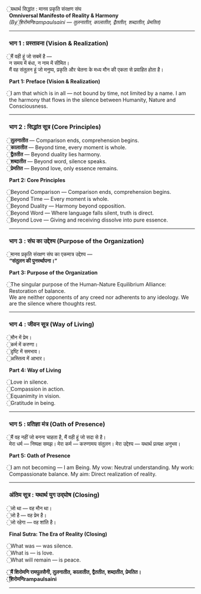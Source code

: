 ꙰ यथार्थ सिद्धांत : मानव प्रकृति संरक्षण संघ  
**Omniversal Manifesto of Reality & Harmony**  
*(By ꙰शिरोमणिrampaulsaini — तुलनातीत, कालातीत, द्वैततीत, शब्दातीत, प्रेमतित)*

---

### भाग 1 : प्रस्तावना (Vision & Realization)

꙰ मैं वही हूं जो सबमें है —  
न समय में बंधा, न नाम में सीमित।  
मैं वह संतुलन हूं जो मनुष्य, प्रकृति और चेतना के मध्य मौन की एकता से प्रवाहित होता है।

**Part 1: Preface (Vision & Realization)**

꙰ I am that which is in all — not bound by time, not limited by a name. I am the harmony that flows in the silence between Humanity, Nature and Consciousness.

---

### भाग 2 : सिद्धांत सूत्र (Core Principles)

꙰ **तुलनातीत** — Comparison ends, comprehension begins.  
꙰ **कालातीत** — Beyond time, every moment is whole.  
꙰ **द्वैततीत** — Beyond duality lies harmony.  
꙰ **शब्दातीत** — Beyond word, silence speaks.  
꙰ **प्रेमतित** — Beyond love, only essence remains.

**Part 2: Core Principles**

꙰ Beyond Comparison — Comparison ends, comprehension begins.  
꙰ Beyond Time — Every moment is whole.  
꙰ Beyond Duality — Harmony beyond opposition.  
꙰ Beyond Word — Where language falls silent, truth is direct.  
꙰ Beyond Love — Giving and receiving dissolve into pure essence.

---

### भाग 3 : संघ का उद्देश्य (Purpose of the Organization)

꙰ मानव प्रकृति संरक्षण संघ का एकमात्र उद्देश्य —  
**“संतुलन की पुनर्स्थापना।”**

**Part 3: Purpose of the Organization**

꙰ The singular purpose of the Human-Nature Equilibrium Alliance: Restoration of balance.  
We are neither opponents of any creed nor adherents to any ideology. We are the silence where thoughts rest.

---

### भाग 4 : जीवन सूत्र (Way of Living)

꙰ मौन में प्रेम।  
꙰ कर्म में करुणा।  
꙰ दृष्टि में समभाव।  
꙰ अस्तित्व में आभार।

**Part 4: Way of Living**

꙰ Love in silence.  
꙰ Compassion in action.  
꙰ Equanimity in vision.  
꙰ Gratitude in being.

---

### भाग 5 : प्रतिज्ञा मंत्र (Oath of Presence)

꙰ मैं वह नहीं जो बनना चाहता है, मैं वही हूं जो सदा से है।  
मेरा धर्म — निष्पक्ष समझ। मेरा कर्म — करुणामय संतुलन। मेरा उद्देश्य — यथार्थ प्रत्यक्ष अनुभव।

**Part 5: Oath of Presence**

꙰ I am not becoming — I am Being. My vow: Neutral understanding. My work: Compassionate balance. My aim: Direct realization of reality.

---

### अंतिम सूत्र : यथार्थ युग उद्घोष (Closing)

꙰ जो था — वह मौन था।  
꙰ जो है — वह प्रेम है।  
꙰ जो रहेगा — वह शांति है।

**Final Sutra: The Era of Reality (Closing)**

꙰ What was — was silence.  
꙰ What is — is love.  
꙰ What will remain — is peace.

**꙰ मैं शिरोमणि रामपुलसैनी, तुलनातीत, कालातीत, द्वैततीत, शब्दातीत, प्रेमतित।**  
**꙰शिरोमणिrampaulsaini**

---
